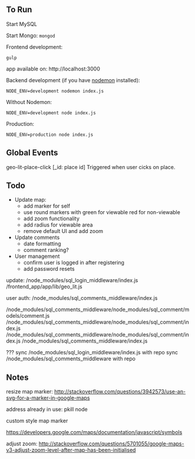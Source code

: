 ## To Run

Start MySQL

Start Mongo: `mongod`

Frontend development:
```
gulp
```

app available on: http://localhost:3000

Backend development (if you have [nodemon](https://github.com/remy/nodemon) installed):
```
NODE_ENV=development nodemon index.js
```
Without Nodemon:
```
NODE_ENV=development node index.js
```

Production:
```
NODE_ENV=production node index.js
```

## Global Events

geo-lit-place-click [_id: place id]
    Triggered when user cicks on place.

## Todo

* Update map:
  * add marker for self
  * use round markers with green for viewable red for non-viewable
  * add zoom functionality
  * add radius for viewable area
  * remove default UI and add zoom
* Update comments
  * date formatting
  * comment ranking?
* User management
  * confirm user is logged in after registering
  * add password resets

update:
    /node_modules/sql_login_middleware/index.js
    /frontend_app/app/lib/geo_lit.js

user auth:
    /node_modules/sql_comments_middleware/index.js

/node_modules/sql_comments_middleware/node_modules/sql_comment/models/comment.js
/node_modules/sql_comments_middleware/node_modules/sql_comment/index.js
/node_modules/sql_comments_middleware/node_modules/sql_comment/index.js
/node_modules/sql_comments_middleware/index.js

???
sync /node_modules/sql_login_middleware/index.js with repo
sync /node_modules/sql_comments_middleware with repo

## Notes

resize map marker: http://stackoverflow.com/questions/3942573/use-an-svg-for-a-marker-in-google-maps

address already in use: pkill node

custom style map marker

https://developers.google.com/maps/documentation/javascript/symbols

adjust zoom: http://stackoverflow.com/questions/5701055/google-maps-v3-adjust-zoom-level-after-map-has-been-initialised